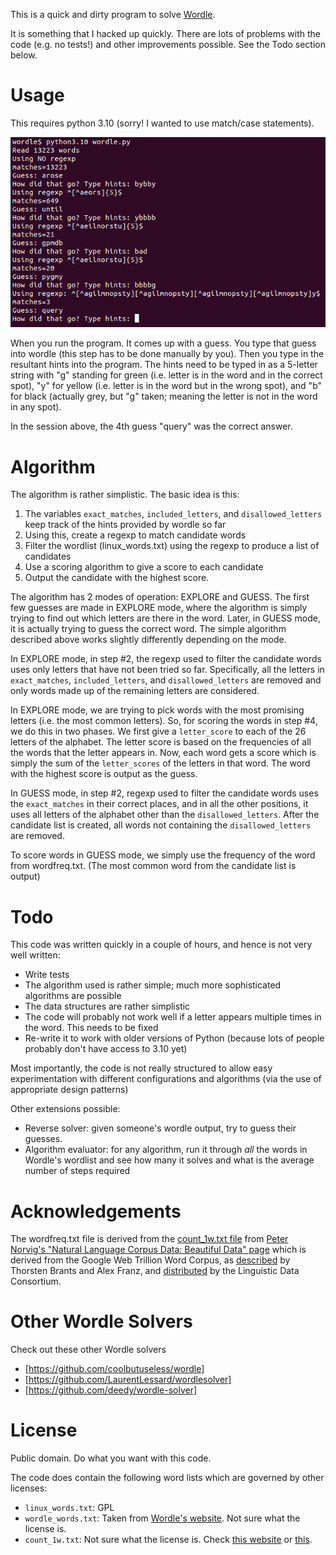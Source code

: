 This is a quick and dirty program to solve [Wordle](https://www.powerlanguage.co.uk/wordle/).

It is something that I hacked up quickly. There are lots of problems with the code (e.g. no tests!) and other improvements possible. See the Todo section below.

# Usage

This requires python 3.10 (sorry! I wanted to use match/case statements). 

<img src="session.png">

When you run the program. It comes up with a guess. You type that guess into wordle (this step has to be done manually by you). Then you type in the resultant hints into the program. The hints need to be typed in as a 5-letter string with "g" standing for green (i.e. letter is in the word and in the correct spot), "y" for yellow (i.e. letter is in the word but in the wrong spot), and "b" for black (actually grey, but "g" taken; meaning the letter is not in the word in any spot).

In the session above, the 4th guess "query" was the correct answer.

# Algorithm

The algorithm is rather simplistic. The basic idea is this:

1. The variables `exact_matches`, `included_letters`, and `disallowed_letters` keep track of the hints provided by wordle so far
2. Using this, create a regexp to match candidate words
3. Filter the wordlist (linux_words.txt) using the regexp to produce a list of candidates
4. Use a scoring algorithm to give a score to each candidate
5. Output the candidate with the highest score.

The algorithm has 2 modes of operation: EXPLORE and GUESS. The first few guesses are made in EXPLORE mode, where the algorithm is simply trying to find out which letters are there in the word. Later, in GUESS mode, it is actually trying to guess the correct word. The simple algorithm described above works slightly differently depending on the mode.

In EXPLORE mode, in step #2, the regexp used to filter the candidate words uses only letters that have not been tried so far. Specifically, all the letters in `exact_matches`, `included_letters`, and `disallowed_letters` are removed and only words made up of the remaining letters are considered.

In EXPLORE mode, we are trying to pick words with the most promising letters (i.e. the most common letters). So, for scoring the words in step #4, we do this in two phases. We first give a `letter_score` to each of the 26 letters of the alphabet. The letter score is based on the frequencies of all the words that the letter appears in. Now, each word gets a score which is simply the sum of the `letter_scores` of the letters in that word. The word with the highest score is output as the guess.

In GUESS mode, in step #2, regexp used to filter the candidate words uses the `exact_matches` in their correct places, and in all the other positions, it uses all letters of the alphabet other than the `disallowed_letters`. After the candidate list is created, all words not containing the `disallowed_letters` are removed.

To score words in GUESS mode, we simply use the frequency of the word from wordfreq.txt. (The most common word from the candidate list is output)

# Todo

This code was written quickly in a couple of hours, and hence is not very well written:

- Write tests
- The algorithm used is rather simple; much more sophisticated algorithms are possible
- The data structures are rather simplistic 
- The code will probably not work well if a letter appears multiple times in the word. This needs to be fixed
- Re-write it to work with older versions of Python (because lots of people probably don't have access to 3.10 yet)

Most importantly, the code is not really structured to allow easy experimentation with different configurations and algorithms (via the use of appropriate design patterns)

Other extensions possible:

- Reverse solver: given someone's wordle output, try to guess their guesses.
- Algorithm evaluator: for any algorithm, run it through *all* the words in Wordle's wordlist and see how many it solves and what is the average number of steps required

# Acknowledgements

The wordfreq.txt file is derived from the [count_1w.txt file](http://norvig.com/ngrams/count_1w.txt) from [Peter Norvig's "Natural Language Corpus Data: Beautiful Data" page](http://norvig.com/ngrams/) which is derived from  the Google Web Trillion Word Corpus, as [described](https://ai.googleblog.com/2006/08/all-our-n-gram-are-belong-to-you.html) by Thorsten Brants and Alex Franz, and [distributed](https://catalog.ldc.upenn.edu/LDC2006T13) by the Linguistic Data Consortium.

# Other Wordle Solvers

Check out these other Wordle solvers

- [https://github.com/coolbutuseless/wordle]
- [https://github.com/LaurentLessard/wordlesolver]
- [https://github.com/deedy/wordle-solver]

# License

Public domain. Do what you want with this code.

The code does contain the following word lists which are governed by other licenses:

- `linux_words.txt`: GPL
- `wordle_words.txt`: Taken from [Wordle's website](https://www.powerlanguage.co.uk/wordle/). Not sure what the license is.
- `count_1w.txt`: Not sure what the license is. Check [this website](https://ai.googleblog.com/2006/08/all-our-n-gram-are-belong-to-you.html) or [this](https://catalog.ldc.upenn.edu/LDC2006T13).
